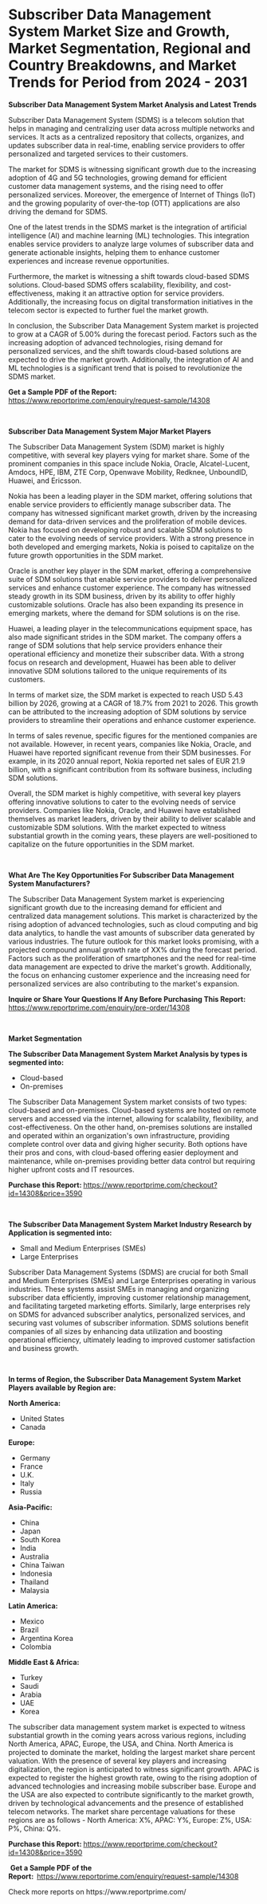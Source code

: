 <p><h1>Subscriber Data Management System Market Size and Growth, Market Segmentation, Regional and Country Breakdowns, and Market Trends for Period from 2024 -  2031</h1></p><p><strong>Subscriber Data Management System Market Analysis and Latest Trends</strong></p>
<p><p>Subscriber Data Management System (SDMS) is a telecom solution that helps in managing and centralizing user data across multiple networks and services. It acts as a centralized repository that collects, organizes, and updates subscriber data in real-time, enabling service providers to offer personalized and targeted services to their customers.</p><p>The market for SDMS is witnessing significant growth due to the increasing adoption of 4G and 5G technologies, growing demand for efficient customer data management systems, and the rising need to offer personalized services. Moreover, the emergence of Internet of Things (IoT) and the growing popularity of over-the-top (OTT) applications are also driving the demand for SDMS.</p><p>One of the latest trends in the SDMS market is the integration of artificial intelligence (AI) and machine learning (ML) technologies. This integration enables service providers to analyze large volumes of subscriber data and generate actionable insights, helping them to enhance customer experiences and increase revenue opportunities.</p><p>Furthermore, the market is witnessing a shift towards cloud-based SDMS solutions. Cloud-based SDMS offers scalability, flexibility, and cost-effectiveness, making it an attractive option for service providers. Additionally, the increasing focus on digital transformation initiatives in the telecom sector is expected to further fuel the market growth.</p><p>In conclusion, the Subscriber Data Management System market is projected to grow at a CAGR of 5.00% during the forecast period. Factors such as the increasing adoption of advanced technologies, rising demand for personalized services, and the shift towards cloud-based solutions are expected to drive the market growth. Additionally, the integration of AI and ML technologies is a significant trend that is poised to revolutionize the SDMS market.</p></p>
<p><strong>Get a Sample PDF of the Report:&nbsp;</strong> <a href="https://www.reportprime.com/enquiry/request-sample/14308">https://www.reportprime.com/enquiry/request-sample/14308</a></p>
<p>&nbsp;</p>
<p><strong>Subscriber Data Management System Major Market Players</strong></p>
<p><p>The Subscriber Data Management System (SDM) market is highly competitive, with several key players vying for market share. Some of the prominent companies in this space include Nokia, Oracle, Alcatel-Lucent, Amdocs, HPE, IBM, ZTE Corp, Openwave Mobility, Redknee, UnboundID, Huawei, and Ericsson.</p><p>Nokia has been a leading player in the SDM market, offering solutions that enable service providers to efficiently manage subscriber data. The company has witnessed significant market growth, driven by the increasing demand for data-driven services and the proliferation of mobile devices. Nokia has focused on developing robust and scalable SDM solutions to cater to the evolving needs of service providers. With a strong presence in both developed and emerging markets, Nokia is poised to capitalize on the future growth opportunities in the SDM market.</p><p>Oracle is another key player in the SDM market, offering a comprehensive suite of SDM solutions that enable service providers to deliver personalized services and enhance customer experience. The company has witnessed steady growth in its SDM business, driven by its ability to offer highly customizable solutions. Oracle has also been expanding its presence in emerging markets, where the demand for SDM solutions is on the rise.</p><p>Huawei, a leading player in the telecommunications equipment space, has also made significant strides in the SDM market. The company offers a range of SDM solutions that help service providers enhance their operational efficiency and monetize their subscriber data. With a strong focus on research and development, Huawei has been able to deliver innovative SDM solutions tailored to the unique requirements of its customers.</p><p>In terms of market size, the SDM market is expected to reach USD 5.43 billion by 2026, growing at a CAGR of 18.7% from 2021 to 2026. This growth can be attributed to the increasing adoption of SDM solutions by service providers to streamline their operations and enhance customer experience.</p><p>In terms of sales revenue, specific figures for the mentioned companies are not available. However, in recent years, companies like Nokia, Oracle, and Huawei have reported significant revenue from their SDM businesses. For example, in its 2020 annual report, Nokia reported net sales of EUR 21.9 billion, with a significant contribution from its software business, including SDM solutions.</p><p>Overall, the SDM market is highly competitive, with several key players offering innovative solutions to cater to the evolving needs of service providers. Companies like Nokia, Oracle, and Huawei have established themselves as market leaders, driven by their ability to deliver scalable and customizable SDM solutions. With the market expected to witness substantial growth in the coming years, these players are well-positioned to capitalize on the future opportunities in the SDM market.</p></p>
<p>&nbsp;</p>
<p><strong>What Are The Key Opportunities For Subscriber Data Management System Manufacturers?</strong></p>
<p><p>The Subscriber Data Management System market is experiencing significant growth due to the increasing demand for efficient and centralized data management solutions. This market is characterized by the rising adoption of advanced technologies, such as cloud computing and big data analytics, to handle the vast amounts of subscriber data generated by various industries. The future outlook for this market looks promising, with a projected compound annual growth rate of XX% during the forecast period. Factors such as the proliferation of smartphones and the need for real-time data management are expected to drive the market's growth. Additionally, the focus on enhancing customer experience and the increasing need for personalized services are also contributing to the market's expansion.</p></p>
<p><strong>Inquire or Share Your Questions If Any Before Purchasing This Report:</strong> <a href="https://www.reportprime.com/enquiry/pre-order/14308">https://www.reportprime.com/enquiry/pre-order/14308</a></p>
<p>&nbsp;</p>
<p><strong>Market Segmentation</strong></p>
<p><strong>The Subscriber Data Management System Market Analysis by types is segmented into:</strong></p>
<p><ul><li>Cloud-based</li><li>On-premises</li></ul></p>
<p><p>The Subscriber Data Management System market consists of two types: cloud-based and on-premises. Cloud-based systems are hosted on remote servers and accessed via the internet, allowing for scalability, flexibility, and cost-effectiveness. On the other hand, on-premises solutions are installed and operated within an organization's own infrastructure, providing complete control over data and giving higher security. Both options have their pros and cons, with cloud-based offering easier deployment and maintenance, while on-premises providing better data control but requiring higher upfront costs and IT resources.</p></p>
<p><strong>Purchase this Report:&nbsp;</strong><a href="https://www.reportprime.com/checkout?id=14308&price=3590">https://www.reportprime.com/checkout?id=14308&price=3590</a></p>
<p>&nbsp;</p>
<p><strong>The Subscriber Data Management System Market Industry Research by Application is segmented into:</strong></p>
<p><ul><li>Small and Medium Enterprises (SMEs)</li><li>Large Enterprises</li></ul></p>
<p><p>Subscriber Data Management Systems (SDMS) are crucial for both Small and Medium Enterprises (SMEs) and Large Enterprises operating in various industries. These systems assist SMEs in managing and organizing subscriber data efficiently, improving customer relationship management, and facilitating targeted marketing efforts. Similarly, large enterprises rely on SDMS for advanced subscriber analytics, personalized services, and securing vast volumes of subscriber information. SDMS solutions benefit companies of all sizes by enhancing data utilization and boosting operational efficiency, ultimately leading to improved customer satisfaction and business growth.</p></p>
<p>&nbsp;</p>
<p><strong>In terms of Region, the Subscriber Data Management System Market Players available by Region are:</strong></p>
<p>
    <p> <strong> North America: </strong>
        <ul>
            <li>United States</li>
            <li>Canada</li>
        </ul>
        </p> 
    <p> <strong> Europe: </strong>
        <ul>
            <li>Germany</li>
            <li>France</li>
            <li>U.K.</li>
            <li>Italy</li>
            <li>Russia</li>
        </ul>
        </p> 
    <p> <strong> Asia-Pacific: </strong>
        <ul>
            <li>China</li>
            <li>Japan</li>
            <li>South Korea</li>
            <li>India</li>
            <li>Australia</li>
            <li>China Taiwan</li>
            <li>Indonesia</li>
            <li>Thailand</li>
            <li>Malaysia</li>
        </ul>
        </p> 
    <p> <strong> Latin America: </strong>
        <ul>
            <li>Mexico</li>
            <li>Brazil</li>
            <li>Argentina Korea</li>
            <li>Colombia</li>
        </ul>
        </p> 
    <p> <strong> Middle East & Africa: </strong>
        <ul>
            <li>Turkey</li>
            <li>Saudi</li>
            <li>Arabia</li>
            <li>UAE</li>
            <li>Korea</li>
        </ul>
    </p>
    </p>
<p><p>The subscriber data management system market is expected to witness substantial growth in the coming years across various regions, including North America, APAC, Europe, the USA, and China. North America is projected to dominate the market, holding the largest market share percent valuation. With the presence of several key players and increasing digitalization, the region is anticipated to witness significant growth. APAC is expected to register the highest growth rate, owing to the rising adoption of advanced technologies and increasing mobile subscriber base. Europe and the USA are also expected to contribute significantly to the market growth, driven by technological advancements and the presence of established telecom networks. The market share percentage valuations for these regions are as follows - North America: X%, APAC: Y%, Europe: Z%, USA: P%, China: Q%.</p></p>
<p><strong>Purchase this Report: </strong><a href="https://www.reportprime.com/checkout?id=14308&price=3590">https://www.reportprime.com/checkout?id=14308&price=3590</a></p>
<p>&nbsp;<strong>Get a Sample PDF of the Report:&nbsp;&nbsp;</strong><a href="https://www.reportprime.com/enquiry/request-sample/14308">https://www.reportprime.com/enquiry/request-sample/14308</a></p>
<p><strong></strong></p>
<p>Check more reports on https://www.reportprime.com/</p>